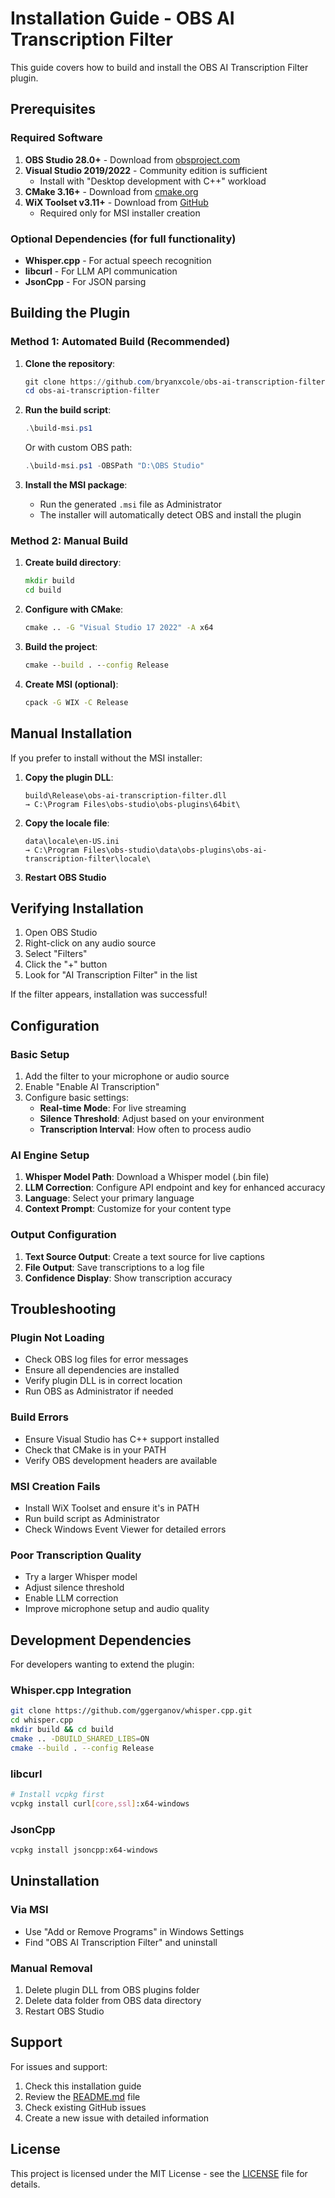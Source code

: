 # Installation Guide - OBS AI Transcription Filter

This guide covers how to build and install the OBS AI Transcription Filter plugin.

## Prerequisites

### Required Software
1. **OBS Studio 28.0+** - Download from [obsproject.com](https://obsproject.com/)
2. **Visual Studio 2019/2022** - Community edition is sufficient
   - Install with "Desktop development with C++" workload
3. **CMake 3.16+** - Download from [cmake.org](https://cmake.org/download/)
4. **WiX Toolset v3.11+** - Download from [GitHub](https://github.com/wixtoolset/wix3/releases)
   - Required only for MSI installer creation

### Optional Dependencies (for full functionality)
- **Whisper.cpp** - For actual speech recognition
- **libcurl** - For LLM API communication  
- **JsonCpp** - For JSON parsing

## Building the Plugin

### Method 1: Automated Build (Recommended)

1. **Clone the repository**:
   ```powershell
   git clone https://github.com/bryanxcole/obs-ai-transcription-filter.git
   cd obs-ai-transcription-filter
   ```

2. **Run the build script**:
   ```powershell
   .\build-msi.ps1
   ```

   Or with custom OBS path:
   ```powershell
   .\build-msi.ps1 -OBSPath "D:\OBS Studio"
   ```

3. **Install the MSI package**:
   - Run the generated `.msi` file as Administrator
   - The installer will automatically detect OBS and install the plugin

### Method 2: Manual Build

1. **Create build directory**:
   ```cmd
   mkdir build
   cd build
   ```

2. **Configure with CMake**:
   ```cmd
   cmake .. -G "Visual Studio 17 2022" -A x64
   ```

3. **Build the project**:
   ```cmd
   cmake --build . --config Release
   ```

4. **Create MSI (optional)**:
   ```cmd
   cpack -G WIX -C Release
   ```

## Manual Installation

If you prefer to install without the MSI installer:

1. **Copy the plugin DLL**:
   ```
   build\Release\obs-ai-transcription-filter.dll
   → C:\Program Files\obs-studio\obs-plugins\64bit\
   ```

2. **Copy the locale file**:
   ```
   data\locale\en-US.ini
   → C:\Program Files\obs-studio\data\obs-plugins\obs-ai-transcription-filter\locale\
   ```

3. **Restart OBS Studio**

## Verifying Installation

1. Open OBS Studio
2. Right-click on any audio source
3. Select "Filters"
4. Click the "+" button
5. Look for "AI Transcription Filter" in the list

If the filter appears, installation was successful!

## Configuration

### Basic Setup
1. Add the filter to your microphone or audio source
2. Enable "Enable AI Transcription"
3. Configure basic settings:
   - **Real-time Mode**: For live streaming
   - **Silence Threshold**: Adjust based on your environment
   - **Transcription Interval**: How often to process audio

### AI Engine Setup
1. **Whisper Model Path**: Download a Whisper model (.bin file)
2. **LLM Correction**: Configure API endpoint and key for enhanced accuracy
3. **Language**: Select your primary language
4. **Context Prompt**: Customize for your content type

### Output Configuration
1. **Text Source Output**: Create a text source for live captions
2. **File Output**: Save transcriptions to a log file
3. **Confidence Display**: Show transcription accuracy

## Troubleshooting

### Plugin Not Loading
- Check OBS log files for error messages
- Ensure all dependencies are installed
- Verify plugin DLL is in correct location
- Run OBS as Administrator if needed

### Build Errors
- Ensure Visual Studio has C++ support installed
- Check that CMake is in your PATH
- Verify OBS development headers are available

### MSI Creation Fails
- Install WiX Toolset and ensure it's in PATH
- Run build script as Administrator
- Check Windows Event Viewer for detailed errors

### Poor Transcription Quality
- Try a larger Whisper model
- Adjust silence threshold
- Enable LLM correction
- Improve microphone setup and audio quality

## Development Dependencies

For developers wanting to extend the plugin:

### Whisper.cpp Integration
```bash
git clone https://github.com/ggerganov/whisper.cpp.git
cd whisper.cpp
mkdir build && cd build
cmake .. -DBUILD_SHARED_LIBS=ON
cmake --build . --config Release
```

### libcurl
```bash
# Install vcpkg first
vcpkg install curl[core,ssl]:x64-windows
```

### JsonCpp
```bash
vcpkg install jsoncpp:x64-windows
```

## Uninstallation

### Via MSI
- Use "Add or Remove Programs" in Windows Settings
- Find "OBS AI Transcription Filter" and uninstall

### Manual Removal
1. Delete plugin DLL from OBS plugins folder
2. Delete data folder from OBS data directory
3. Restart OBS Studio

## Support

For issues and support:
1. Check this installation guide
2. Review the [README.md](README.md) file
3. Check existing GitHub issues
4. Create a new issue with detailed information

## License

This project is licensed under the MIT License - see the [LICENSE](LICENSE) file for details.